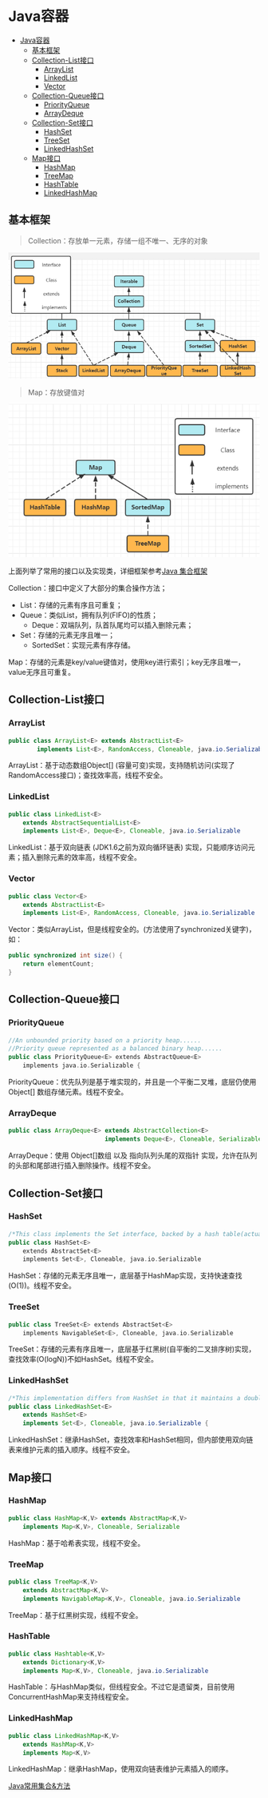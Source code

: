 # Java容器

- [Java容器](#java--)
  * [基本框架](#----)
  * [Collection-List接口](#collection-list--)
    + [ArrayList](#arraylist)
    + [LinkedList](#linkedlist)
    + [Vector](#vector)
  * [Collection-Queue接口](#collection-queue--)
    + [PriorityQueue](#priorityqueue)
    + [ArrayDeque](#arraydeque)
  * [Collection-Set接口](#collection-set--)
    + [HashSet](#hashset)
    + [TreeSet](#treeset)
    + [LinkedHashSet](#linkedhashset)
  * [Map接口](#map--)
    + [HashMap](#hashmap)
    + [TreeMap](#treemap)
    + [HashTable](#hashtable)
    + [LinkedHashMap](#LinkedHashMap)


## 基本框架

> Collection：存放单一元素，存储一组不唯一、无序的对象

![image-20220209120812825](Java容器.assets/image-20220209120812825.png)

> Map：存放键值对

![image-20220209124955382](Java容器.assets/image-20220209124955382.png)

上面列举了常用的接口以及实现类，详细框架参考[Java 集合框架](https://www.runoob.com/java/java-collections.html)

Collection：接口中定义了大部分的集合操作方法；

- List：存储的元素有序且可重复；
- Queue：类似List，拥有队列(FIFO)的性质；
  - Deque：双端队列，队首队尾均可以插入删除元素；
- Set：存储的元素无序且唯一；
  - SortedSet：实现元素有序存储。

Map：存储的元素是key/value键值对，使用key进行索引；key无序且唯一，value无序且可重复。

## Collection-List接口

### ArrayList

```java
public class ArrayList<E> extends AbstractList<E>
        implements List<E>, RandomAccess, Cloneable, java.io.Serializable
```

ArrayList：基于动态数组Object[] (容量可变)实现，支持随机访问(实现了RandomAccess接口)；查找效率高，线程不安全。

### LinkedList

```java
public class LinkedList<E>
    extends AbstractSequentialList<E>
    implements List<E>, Deque<E>, Cloneable, java.io.Serializable
```

LinkedList：基于双向链表 (JDK1.6之前为双向循环链表) 实现，只能顺序访问元素；插入删除元素的效率高，线程不安全。

### Vector

```java
public class Vector<E>
    extends AbstractList<E>
    implements List<E>, RandomAccess, Cloneable, java.io.Serializable
```

Vector：类似ArrayList，但是线程安全的。(方法使用了synchronized关键字)，如：

```java
public synchronized int size() {
    return elementCount;
}
```

## Collection-Queue接口

### PriorityQueue

```c++
//An unbounded priority based on a priority heap......
//Priority queue represented as a balanced binary heap......
public class PriorityQueue<E> extends AbstractQueue<E>
    implements java.io.Serializable {
```

PriorityQueue：优先队列是基于堆实现的，并且是一个平衡二叉堆，底层仍使用Object[] 数组存储元素。线程不安全。

### ArrayDeque

```java
public class ArrayDeque<E> extends AbstractCollection<E>
                           implements Deque<E>, Cloneable, Serializable
```

ArrayDeque：使用 Object[]数组 以及 指向队列头尾的双指针 实现，允许在队列的头部和尾部进行插入删除操作。线程不安全。

## Collection-Set接口

### HashSet

```c++
/*This class implements the Set interface, backed by a hash table(actually a HashMap instance)*/
public class HashSet<E>
    extends AbstractSet<E>
    implements Set<E>, Cloneable, java.io.Serializable
```

HashSet：存储的元素无序且唯一，底层基于HashMap实现，支持快速查找(O(1))。线程不安全。

### TreeSet

```c++
public class TreeSet<E> extends AbstractSet<E>
    implements NavigableSet<E>, Cloneable, java.io.Serializable
```

TreeSet：存储的元素有序且唯一，底层基于红黑树(自平衡的二叉排序树)实现，查找效率(O(logN))不如HashSet。线程不安全。

### LinkedHashSet

```java
/*This implementation differs from HashSet in that it maintains a doubly-linked list running through all of its entries.*/
public class LinkedHashSet<E>
    extends HashSet<E>
    implements Set<E>, Cloneable, java.io.Serializable {
```

LinkedHashSet：继承HashSet，查找效率和HashSet相同，但内部使用双向链表来维护元素的插入顺序。线程不安全。

## Map接口

### HashMap

```java
public class HashMap<K,V> extends AbstractMap<K,V>
    implements Map<K,V>, Cloneable, Serializable 
```

HashMap：基于哈希表实现，线程不安全。

### TreeMap

```java
public class TreeMap<K,V>
    extends AbstractMap<K,V>
    implements NavigableMap<K,V>, Cloneable, java.io.Serializable
```

TreeMap：基于红黑树实现，线程不安全。

### HashTable

```java
public class Hashtable<K,V>
    extends Dictionary<K,V>
    implements Map<K,V>, Cloneable, java.io.Serializable
```

HashTable：与HashMap类似，但线程安全。不过它是遗留类，目前使用ConcurrentHashMap来支持线程安全。

### LinkedHashMap

```java
public class LinkedHashMap<K,V>
    extends HashMap<K,V>
    implements Map<K,V>
```

LinkedHashMap：继承HashMap，使用双向链表维护元素插入的顺序。

[Java常用集合&方法](../数据结构与算法/java常用容器&方法.md)

